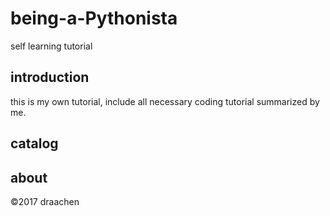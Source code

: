 # being-a-Pythonista  

self learning tutorial


## introduction  
this is my own tutorial, include all necessary coding tutorial summarized by me.


## catalog  


## about  

©2017 draachen